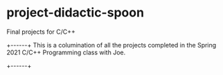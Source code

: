 # project-didactic-spoon
Final projects for C/C++

+------+
This is a columination of all the projects completed in the Spring 2021 C/C++ Programming class with Joe.

+------+

